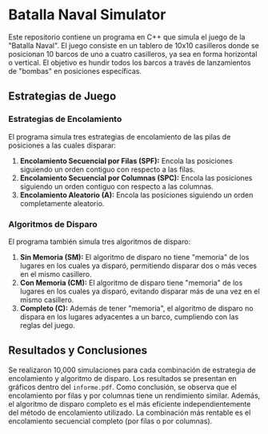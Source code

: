 # Batalla Naval Simulator

Este repositorio contiene un programa en C++ que simula el juego de la "Batalla Naval". El juego consiste en un tablero de 10x10 casilleros donde se posicionan 10 barcos de uno a cuatro casilleros, ya sea en forma horizontal o vertical. El objetivo es hundir todos los barcos a través de lanzamientos de "bombas" en posiciones específicas.

## Estrategias de Juego

### Estrategias de Encolamiento
El programa simula tres estrategias de encolamiento de las pilas de posiciones a las cuales disparar:

1. **Encolamiento Secuencial por Filas (SPF):** Encola las posiciones siguiendo un orden contiguo con respecto a las filas.
2. **Encolamiento Secuencial por Columnas (SPC):** Encola las posiciones siguiendo un orden contiguo con respecto a las columnas.
3. **Encolamiento Aleatorio (A):** Encola las posiciones siguiendo un orden completamente aleatorio.

### Algoritmos de Disparo
El programa también simula tres algoritmos de disparo:

1. **Sin Memoria (SM):** El algoritmo de disparo no tiene "memoria" de los lugares en los cuales ya disparó, permitiendo disparar dos o más veces en el mismo casillero.
2. **Con Memoria (CM):** El algoritmo de disparo tiene "memoria" de los lugares en los cuales ya disparó, evitando disparar más de una vez en el mismo casillero.
3. **Completo (C):** Además de tener "memoria", el algoritmo de disparo no dispara en los lugares adyacentes a un barco, cumpliendo con las reglas del juego.

## Resultados y Conclusiones
Se realizaron 10,000 simulaciones para cada combinación de estrategia de encolamiento y algoritmo de disparo. Los resultados se presentan en gráficos dentro del `informe.pdf`. Como conclusión, se observa que el encolamiento por filas y por columnas tiene un rendimiento similar. Además, el algoritmo de disparo completo es el más eficiente independientemente del método de encolamiento utilizado. La combinación más rentable es el encolamiento secuencial completo (por filas o por columnas).